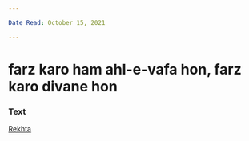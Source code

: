 ```yaml
---

Date Read: October 15, 2021

---
```


# farz karo ham ahl-e-vafa hon, farz karo divane hon

### Text
[Rekhta](https://www.rekhta.org/nazms/farz-karo-farz-karo-ham-ahl-e-vafaa-hon-farz-karo-diivaane-hon-ibn-e-insha-nazms?lang=ur)

